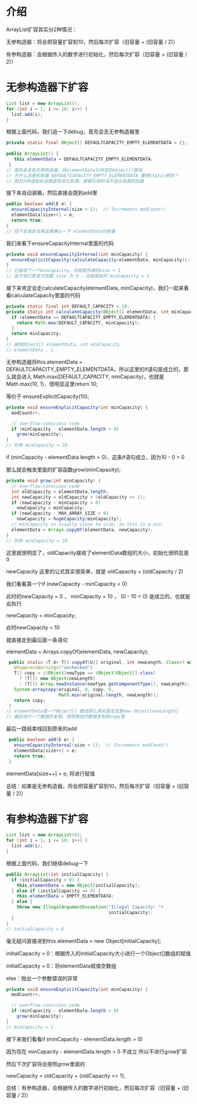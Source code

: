 # 介绍

ArrayList扩容其实分2种情况：

无参构造器：将会把容量扩容到10，然后每次扩容（旧容量 + (旧容量 / 2)）

有参构造器：会根据传入的数字进行初始化，然后每次扩容（旧容量 + (旧容量 / 2)）



# 无参构造器下扩容

```java
List list = new ArrayList();
for (int i = 1; i <= 10; i++) {
  list.add(i);
}
```

根据上面代码，我们追一下debug，首先会去无参构造器里

```java
private static final Object[] DEFAULTCAPACITY_EMPTY_ELEMENTDATA = {};
 
public ArrayList() {
   this.elementData = DEFAULTCAPACITY_EMPTY_ELEMENTDATA;
 }
// 首先会走到无参构造器，将elementData引向空的object[]数组
// 为什么这里的常量 DEFAULTCAPACITY_EMPTY_ELEMENTDATA 要用static修饰？
// 因为JVM虚拟机会做底层优化处理，直接引用的话不会出发类的加载
```

接下来自动装箱，然后直接会跳到add里

```java
public boolean add(E e) {
  ensureCapacityInternal(size + 1);  // Increments modCount!!
  elementData[size++] = e;
  return true;
}
// 往下走肯定会来这里确认一下 elementData的容量
```

我们来看下ensureCapacityInternal里面的代码

```java
private void ensureCapacityInternal(int minCapacity) {
  ensureExplicitCapacity(calculateCapacity(elementData, minCapacity));
}
// 它接收了一个minCapacity，也就是外面的size + 1
// 由于我们是首次加载 size 为 0 ，也就是此时 minCapacity = 1
```

接下来肯定会走calculateCapacity(elementData, minCapacity)，我们一起来看看calculateCapacity里面的代码

```java
private static final int DEFAULT_CAPACITY = 10;
private static int calculateCapacity(Object[] elementData, int minCapacity) {
  if (elementData == DEFAULTCAPACITY_EMPTY_ELEMENTDATA) {
    return Math.max(DEFAULT_CAPACITY, minCapacity);
  }
  return minCapacity;
}
// 接收Object[] elementData, int minCapacity
// elementData , 1
```

无参构造器将this.elementData = DEFAULTCAPACITY_EMPTY_ELEMENTDATA，所以这里的if语句是成立的，那么就会进入 Math.max(DEFAULT_CAPACITY, minCapacity)，也就是Math.max(10, 1)，很明显这里return 10;

等价于 ensureExplicitCapacity(10);

```java
private void ensureExplicitCapacity(int minCapacity) {
  modCount++;

  // overflow-conscious code
  if (minCapacity - elementData.length > 0)
    grow(minCapacity);
}
// 形参 minCapacity = 10
```

if (minCapacity - elementData.length > 0)，这条if语句成立，因为10 - 0 > 0

那么就会触发里面的扩容函数grow(minCapacity);

```java
private void grow(int minCapacity) {
  // overflow-conscious code
  int oldCapacity = elementData.length;
  int newCapacity = oldCapacity + (oldCapacity >> 1);
  if (newCapacity - minCapacity < 0)
    newCapacity = minCapacity;
  if (newCapacity - MAX_ARRAY_SIZE > 0)
    newCapacity = hugeCapacity(minCapacity);
  // minCapacity is usually close to size, so this is a win:
  elementData = Arrays.copyOf(elementData, newCapacity);
}
// 形参 minCapacity = 10
```

这里就很明显了，oldCapacity接收了elementData数组的大小，初始化很明显是0

newCapacity 这里的公式其实很简单，就是 oldCapacity + (oldCapacity / 2)

我们看看第一个if (newCapacity - minCapacity < 0)

此时的newCapacity  = 0 ， minCapacity = 10 ， (0 - 10 < 0) 是成立的，也就是会执行

newCapacity = minCapacity;

此时newCapacity = 10

就直接走到最后面一条语句

elementData = Arrays.copyOf(elementData, newCapacity);

```java
 public static <T,U> T[] copyOf(U[] original, int newLength, Class<? extends T[]> newType) {
   @SuppressWarnings("unchecked")
   T[] copy = ((Object)newType == (Object)Object[].class)
     ? (T[]) new Object[newLength]
     : (T[]) Array.newInstance(newType.getComponentType(), newLength);
   System.arraycopy(original, 0, copy, 0,
                    Math.min(original.length, newLength));
   return copy;
 }
// elementData是一个Object[] 数组那么其实是走这里new Object[newLength]
// 最后进行一个数组的复制，把原数组的数据复制到copy里
```

最后一路结束栈回到原来的add

```java
 public boolean add(E e) {
   ensureCapacityInternal(size + 1);  // Increments modCount!!
   elementData[size++] = e;
   return true;
 }
```

 elementData[size++] = e; 将进行赋值



总结：如果是无参构造器，将会把容量扩容到10，然后每次扩容（旧容量 + (旧容量 / 2)）



# 有参构造器下扩容

```java
List list = new ArrayList(6);
for (int i = 1; i <= 10; i++) {
  list.add(i);
}
```

根据上面代码，我们继续debug一下

```java
public ArrayList(int initialCapacity) {
  if (initialCapacity > 0) {
    this.elementData = new Object[initialCapacity];
  } else if (initialCapacity == 0) {
    this.elementData = EMPTY_ELEMENTDATA;
  } else {
    throw new IllegalArgumentException("Illegal Capacity: "+
                                       initialCapacity);
  }
}
// initialCapacity = 6
```

毫无疑问直接进到this.elementData = new Object[initialCapacity];

initialCapacity > 0：根据传入的initialCapacity大小进行一个Object[]数组的赋值

initialCapacity = 0：将elementData赋值空数组

else：抛出一个参数错误的异常

```java
private void ensureExplicitCapacity(int minCapacity) {
  modCount++;

  // overflow-conscious code
  if (minCapacity - elementData.length > 0)
    grow(minCapacity);
}
// minCapacity = 1
```

接下来我们看看if (minCapacity - elementData.length > 0)

因为现在 minCapacity - elementData.length > 0 不成立 所以不进行grow扩容

然后下次扩容将会按照grow里面的

newCapacity = oldCapacity + (oldCapacity >> 1);



总结：有参构造器，会根据传入的数字进行初始化，然后每次扩容（旧容量 + (旧容量 / 2)）